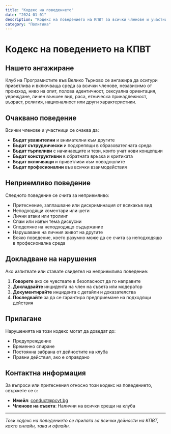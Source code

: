 ```yaml
---
title: "Кодекс на поведението"
date: "2024-01-01"
description: "Кодекс на поведението на КПВТ за всички членове и участници"
category: "Политика"
---
```


# Кодекс на поведението на КПВТ

## Нашето ангажиране

Клуб на Програмистите във Велико Търново се ангажира да осигури приветлива и включваща среда за всички членове, независимо от произход, ниво на опит, полова идентичност, сексуална ориентация, увреждане, личен външен вид, раса, етническа принадлежност, възраст, религия, националност или други характеристики.

## Очаквано поведение

Всички членове и участници се очаква да:

- **Бъдат уважителни** и внимателни към другите
- **Бъдат сътруднически** и подкрепящи в образователната среда
- **Бъдат търпеливи** с начинаещите и тези, които учат нови концепции
- **Бъдат конструктивни** в обратната връзка и критиката
- **Бъдат включващи** и приветливи към новодошлите
- **Бъдат професионални** във всички взаимодействия

## Неприемливо поведение

Следното поведение се счита за неприемливо:

- Притеснение, заплашване или дискриминация от всякакъв вид
- Неподходящи коментари или шеги
- Лични атаки или тролинг
- Спам или извън тема дискусии
- Споделяне на неподходящо съдържание
- Нарушаване на личния живот на другите
- Всяко поведение, което разумно може да се счита за неподходящо в професионална среда

## Докладване на нарушения

Ако изпитвате или ставате свидетел на неприемливо поведение:

1. **Говорете** ако се чувствате в безопасност да го направите
2. **Докладвайте** инцидента на член на съвета или модератор
3. **Документирайте** инцидента с детайли и доказателства
4. **Последвайте** за да се гарантира предприемане на подходящи действия

## Прилагане

Нарушенията на този кодекс могат да доведат до:
- Предупреждение
- Временно спиране
- Постоянна забрана от дейностите на клуба
- Правни действия, ако е оправдано

## Контактна информация

За въпроси или притеснения относно този кодекс на поведението, свържете се с:
- **Имейл**: conduct@pcvt.bg
- **Членове на съвета**: Налични на всички срещи на клуба

---

*Този кодекс на поведението се прилага за всички дейности на КПВТ, както онлайн, така и офлайн.*

